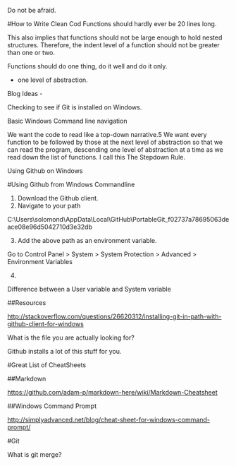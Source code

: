 Do not be afraid. 

#How to Write Clean Cod
Functions should hardly ever be 20 lines long.

This also implies that functions should not be large enough to hold nested structures.
Therefore, the indent level of a function should not be greater than one or two.

Functions should do one thing, do it well and do it only. 
- one level of abstraction. 

Blog Ideas - 

Checking to see if Git is installed on Windows. 

Basic Windows Command line navigation


We want the code to read like a top-down narrative.5 We want every function to be followed by those at the next level of abstraction so that we can read the program, descending one level of abstraction at a time as we read down the list of functions. I call this The Stepdown Rule.

Using Github on Windows

#Using Github from Windows Commandline

1. Download the Github client. 
2. Navigate to your path 

C:\Users\solomond\AppData\Local\GitHub\PortableGit_f02737a78695063deace08e96d5042710d3e32db

3. Add the above path as an environment variable. 

Go to Control Panel > System > System Protection > Advanced > Environment Variables

4. 

Difference between a User variable and System variable


##Resources

http://stackoverflow.com/questions/26620312/installing-git-in-path-with-github-client-for-windows


What is the file you are actually looking for? 

Github installs a lot of this stuff for you. 



#Great List of CheatSheets

##Markdown

https://github.com/adam-p/markdown-here/wiki/Markdown-Cheatsheet

##Windows Command Prompt

http://simplyadvanced.net/blog/cheat-sheet-for-windows-command-prompt/

#Git


What is git merge? 

